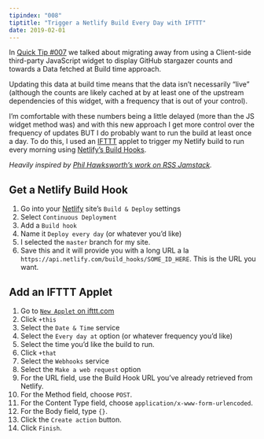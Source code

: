 ```yaml
---
tipindex: "008"
tiptitle: "Trigger a Netlify Build Every Day with IFTTT"
date: 2019-02-01
---
```

In [Quick Tip #007](/docs/quicktips/eliminate-js/) we talked about migrating away from using a Client-side third-party JavaScript widget to display GitHub stargazer counts and towards a Data fetched at Build time approach.

Updating this data at build time means that the data isn’t necessarily “live” (although the counts are likely cached at by at least one of the upstream dependencies of this widget, with a frequency that is out of your control).

I’m comfortable with these numbers being a little delayed (more than the JS widget method was) and with this new approach I get more control over the frequency of updates BUT I do probably want to run the build at least once a day. To do this, I used an [IFTTT](https://ifttt.com/) applet to trigger my Netlify build to run every morning using [Netlify’s Build Hooks](https://docs.netlify.com/configure-builds/build-hooks/).

_Heavily inspired by [Phil Hawksworth’s work on RSS Jamstack](https://twitter.com/philhawksworth/status/1038067638369443840)._

## Get a Netlify Build Hook

1. Go into your [Netlify](https://app.netlify.com/) site’s `Build & Deploy` settings
2. Select `Continuous Deployment`
3. Add a `Build hook`
4. Name it `Deploy every day` (or whatever you’d like)
5. I selected the `master` branch for my site.
6. Save this and it will provide you with a long URL a la `https://api.netlify.com/build_hooks/SOME_ID_HERE`. This is the URL you want.

## Add an IFTTT Applet

1. Go to [`New Applet` on ifttt.com](https://ifttt.com/create)
2. Click `+this`
3. Select the `Date & Time` service
4. Select the `Every day at` option (or whatever frequency you’d like)
5. Select the time you’d like the build to run.
6. Click `+that`
7. Select the `Webhooks` service
8. Select the `Make a web request` option
9. For the URL field, use the Build Hook URL you’ve already retrieved from Netlify.
10. For the Method field, choose `POST`.
11. For the Content Type field, choose `application/x-www-form-urlencoded`.
12. For the Body field, type `{}`.
13. Click the `Create action` button.
14. Click `Finish`.

